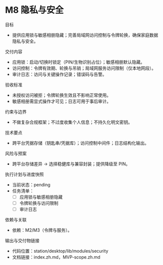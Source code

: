 # M8 隐私与安全

目标
- 提供应用锁与敏感相册隐藏；完善局域网访问控制与令牌轮换，确保家庭数据隐私与安全。

交付内容
- 应用锁：启动/切换时锁定（PIN/生物识别占位）；敏感相册默认隐藏。
- 访问控制：令牌有效期、轮换与吊销；局域网服务访问限制（仅本地网段）。
- 审计日志：访问与关键操作记录；错误码与告警。

验收标准
- 未授权访问被拒；令牌轮换生效且不影响正常使用。
- 敏感相册需显式操作才可见；日志可用于事后审计。

约束与边界
- 不做复杂合规框架；不过度收集个人信息；不持久化明文密钥。

技术要点
- 跨平台凭据存储（钥匙串/凭据库）；访问控制中间件；日志结构化输出。

风险与预案
- 跨平台存储差异 → 选择稳健库与兼容封装；提供降级至 PIN。

执行计划与进度快照
- 当前状态：pending
- 任务清单：
  - [ ] 应用锁与敏感相册隐藏
  - [ ] 令牌轮换与访问限制
  - [ ] 审计日志

依赖与关联
- 依赖：M2/M3（令牌与服务）。

输出与交付物链接
- 代码位置：station/desktop/lib/modules/security
- 文档链接：index.zh.md，MVP-scope.zh.md